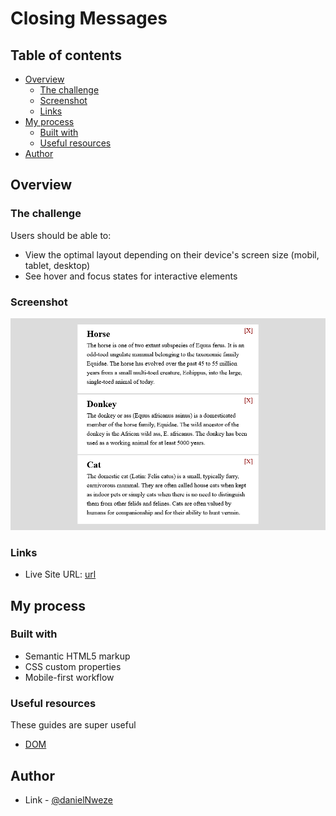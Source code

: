 # Closing Messages

## Table of contents

- [Overview](#overview)
  - [The challenge](#the-challenge)
  - [Screenshot](#screenshot)
  - [Links](#links)
- [My process](#my-process)
  - [Built with](#built-with)
  - [Useful resources](#useful-resources)
- [Author](#author)

## Overview

### The challenge

Users should be able to:

- View the optimal layout depending on their device's screen size (mobil, tablet, desktop)
- See hover and focus states for interactive elements

### Screenshot

![](./assets/images/Screenshot.png)

### Links

- Live Site URL: [url](https://flashdaniel.github.io/closing-message-sample/)

## My process

### Built with

- Semantic HTML5 markup
- CSS custom properties
- Mobile-first workflow

### Useful resources

These guides are super useful

- [DOM](https://javascript.info)

## Author

- Link - [@danielNweze](https://www.linkedin.com/in/daniel-nweze-017909214/)
